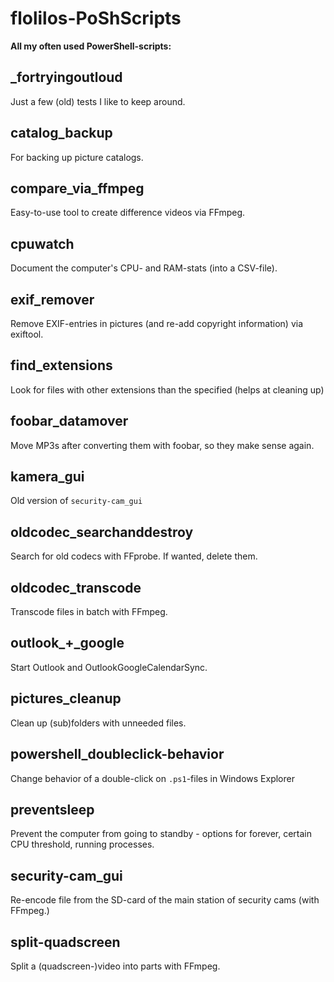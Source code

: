 # flolilos-PoShScripts
**All my often used PowerShell-scripts:**

## _fortryingoutloud
Just a few (old) tests I like to keep around.

## catalog_backup
For backing up picture catalogs.

## compare_via_ffmpeg
Easy-to-use tool to create difference videos via FFmpeg.

## cpuwatch
Document the computer's CPU- and RAM-stats (into a CSV-file).

## exif_remover
Remove EXIF-entries in pictures (and re-add copyright information) via exiftool.

## find_extensions
Look for files with other extensions than the specified (helps at cleaning up)

## foobar_datamover
Move MP3s after converting them with foobar, so they make sense again.

## kamera_gui
Old version of `security-cam_gui`

## oldcodec_searchanddestroy
Search for old codecs with FFprobe. If wanted, delete them.

## oldcodec_transcode
Transcode files in batch with FFmpeg.

## outlook_+_google
Start Outlook and OutlookGoogleCalendarSync.

## pictures_cleanup
Clean up (sub)folders with unneeded files.

## powershell_doubleclick-behavior
Change behavior of a double-click on `.ps1`-files in Windows Explorer

## preventsleep
Prevent the computer from going to standby - options for forever, certain CPU threshold, running processes.

## security-cam_gui
Re-encode file from the SD-card of the main station of security cams (with FFmpeg.)

## split-quadscreen
Split a (quadscreen-)video into parts with FFmpeg.
